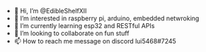 - 👋 Hi, I’m @EdibleShelfXII
- 👀 I’m interested in raspberry pi, arduino, embedded netwroking
- 🌱 I’m currently learning esp32 and RESTful APIs
- 💞️ I’m looking to collaborate on fun stuff
- 📫 How to reach me message on discord lui5468#7245

<!---
EdibleShelfXII/EdibleShelfXII is a ✨ special ✨ repository because its `README.md` (this file) appears on your GitHub profile.
You can click the Preview link to take a look at your changes.
--->
